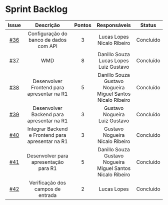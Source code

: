 # Sprint Backlog
|Issue|Descrição|Pontos|Responsáveis|Status|
|:---:|:---:|:---:|:---:|:---:|
|[#36](https://github.com/fga-eps-mds/2019.2-Questmark/issues/36)|Configuração do banco de dados com API|3|Lucas Lopes<br>Nicalo Ribeiro|Concluído|
|[#37](https://github.com/fga-eps-mds/2019.2-Questmark/issues/37)|WMD|8|Danillo Souza<br>Lucas Lopes<br>Luiz Gustavo|Concluído|
|[#38](https://github.com/fga-eps-mds/2019.2-Questmark/issues/38)|Desenvolver Frontend para apresentar na R1|5|Danillo Souza<br>Gustavo Nogueira<br>Miguel Santos<br>Nicalo Ribeiro|Concluído|
|[#39](https://github.com/fga-eps-mds/2019.2-Questmark/issues/39)|Desenvolver Backend para apresentar na R1|3|Gustavo Nogueira<br>Luiz Gustavo|Concluído|
|[#40](https://github.com/fga-eps-mds/2019.2-Questmark/issues/40)|Integrar Backend e Frontend para apresentar na R1|3|Gustavo Nogueira<br>Nicalo Ribeiro|Concluído|
|[#41](https://github.com/fga-eps-mds/2019.2-Questmark/issues/41)|Desenvolver para apresentação para R1|5|Danillo Souza<br>Gustavo Nogueira<br>Miguel Santos<br>Nicalo Ribeiro|Concluído|
|[#42](https://github.com/fga-eps-mds/2019.2-Questmark/issues/42)|Verificação dos campos de entrada|2|Lucas Lopes|Concluído|